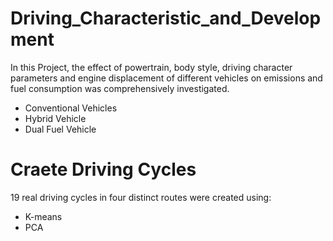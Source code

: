 # Driving_Characteristic_and_Development
In this Project, the effect of powertrain, body style, driving character parameters and engine displacement of different vehicles on emissions and fuel consumption was comprehensively investigated. 
* Conventional Vehicles
* Hybrid Vehicle
* Dual Fuel Vehicle
# Craete Driving Cycles
19 real driving cycles in four distinct routes were created using:
* K-means
* PCA 
